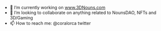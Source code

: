 
- 🔭 I’m currently working on www.3DNouns.com
- 🤝 I’m looking to collaborate on anything related to NounsDAO, NFTs and 3D/Gaming
- 📫 How to reach me: @coralorca twitter
